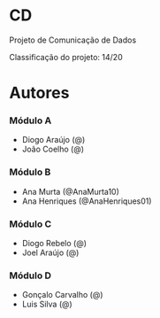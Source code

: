 
# CD

Projeto de Comunicação de Dados

Classificação do projeto: 14/20

# Autores

### Módulo A
- Diogo Araújo (@)
- João Coelho (@)

### Módulo B
- Ana Murta (@AnaMurta10)
- Ana Henriques (@AnaHenriques01)

### Módulo C
- Diogo Rebelo (@)
- Joel Araújo (@)

### Módulo D
- Gonçalo Carvalho (@)
- Luis Silva (@)
